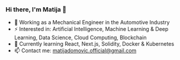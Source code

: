 ### Hi there, I'm Matija 👋

- 🔭 Working as a Mechanical Engineer in the Automotive Industry
- ⚡ Interested in: Artificial Intelligence, Machine Learning & Deep Learning, Data Science, Cloud Computing, Blockchain
- 🌱 Currently learning React, Next.js, Solidity, Docker & Kubernetes
- 📫 Contact me: matijadomovic.official@gmail.com

<!--
**mattdmv/mattdmv** is a ✨ _special_ ✨ repository because its `README.md` (this file) appears on your GitHub profile.

Here are some ideas to get you started:

- 🔭 I’m currently working on ...
- 🌱 I’m currently learning ...
- 👯 I’m looking to collaborate on ...
- 🤔 I’m looking for help with ...
- 💬 Ask me about ...
- 📫 How to reach me: ...
- 😄 Pronouns: ...
- ⚡ Fun fact: ...
-->
